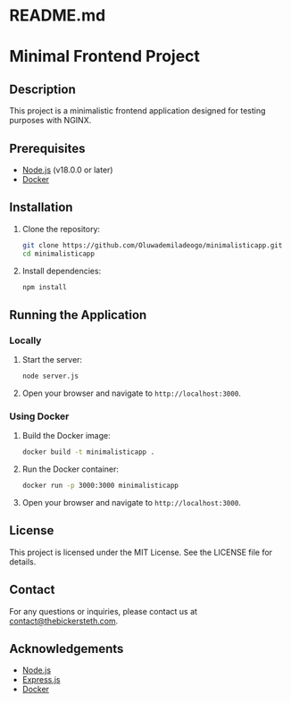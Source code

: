 # README.md

# Minimal Frontend Project

## Description
This project is a minimalistic frontend application designed for testing purposes with NGINX. 

## Prerequisites
- [Node.js](https://nodejs.org/) (v18.0.0 or later)
- [Docker](https://www.docker.com/)

## Installation
1. Clone the repository:
    ```sh
    git clone https://github.com/Oluwademiladeogo/minimalisticapp.git
    cd minimalisticapp
    ```

2. Install dependencies:
    ```sh
    npm install
    ```

## Running the Application
### Locally
1. Start the server:
    ```sh
    node server.js
    ```

2. Open your browser and navigate to `http://localhost:3000`.

### Using Docker
1. Build the Docker image:
    ```sh
    docker build -t minimalisticapp .
    ```

2. Run the Docker container:
    ```sh
    docker run -p 3000:3000 minimalisticapp
    ```

3. Open your browser and navigate to `http://localhost:3000`.

## License
This project is licensed under the MIT License. See the LICENSE file for details.

## Contact
For any questions or inquiries, please contact us at [contact@thebickersteth.com](mailto:contact@bickerstethdemilade.com).

## Acknowledgements
- [Node.js](https://nodejs.org/)
- [Express.js](https://expressjs.com/)
- [Docker](https://www.docker.com/)